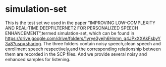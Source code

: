 # simulation-set
This is the test set we used in the paper “IMPROVING LOW-COMPLEXITY AND REAL-TIME DEEPFILTERNET2 FOR
PERSONALIZED SPEECH ENHANCEMENT”,termed simulation-set, which can be found in https://drive.google.com/drive/folders/1yrye3yejh6Hnmn_g4JPxXXAkFsbyY3a8?usp=sharing. The three folders contain noisy speech,clean speech and enrollment speech respectively,and the corresponding relationship between them are recorded in the SCP files. And we provide several noisy and enhanced samples for listening.

